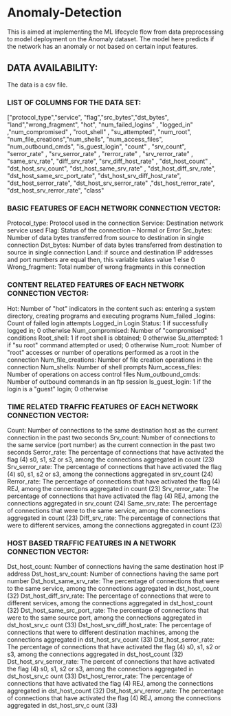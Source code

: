 # Anomaly-Detection

This is aimed at implementing the ML lifecycle flow from data preprocessing to model deployment on the Anomaly dataset. The model here predicts if the network has an anomaly or not based on certain input features.

## DATA AVAILABILITY:

The data is a csv file.

### LIST OF COLUMNS FOR THE DATA SET:

["protocol_type","service", "flag","src_bytes","dst_bytes", "land","wrong_fragment", "hot", "num_failed_logins" , "logged_in" ,"num_compromised" , "root_shell" , "su_attempted", "num_root", "num_file_creations","num_shells", "num_access_files", "num_outbound_cmds", "is_guest_login", "count" , "srv_count", "serror_rate" , "srv_serror_rate" , "rerror_rate" , "srv_rerror_rate" , "same_srv_rate", "diff_srv_rate", "srv_diff_host_rate" , "dst_host_count" , "dst_host_srv_count", "dst_host_same_srv_rate" , "dst_host_diff_srv_rate", "dst_host_same_src_port_rate",
"dst_host_srv_diff_host_rate", "dst_host_serror_rate", "dst_host_srv_serror_rate" ,"dst_host_rerror_rate", "dst_host_srv_rerror_rate", "class"
                 
### BASIC FEATURES OF EACH NETWORK CONNECTION VECTOR:

Protocol_type: Protocol used in the connection
Service: Destination network service used
Flag: Status of the connection – Normal or Error
Src_bytes: Number of data bytes transferred from source to destination in single connection
Dst_bytes: Number of data bytes transferred from destination to source in single connection
Land: if source and destination IP addresses and port numbers are equal then, this variable takes value 1 else 0
Wrong_fragment: Total number of wrong fragments in this connection

### CONTENT RELATED FEATURES OF EACH NETWORK CONNECTION VECTOR:

Hot: Number of "hot" indicators in the content such as: entering a system directory, creating programs and executing programs
Num_failed _logins: Count of failed login attempts
Logged_in Login Status: 1 if successfully logged in; 0 otherwise
Num_compromised: Number of "compromised" conditions
Root_shell: 1 if root shell is obtained; 0 otherwise
Su_attempted: 1 if "su root" command attempted or used; 0 otherwise
Num_root: Number of "root" accesses or number of operations performed as a root in the connection
Num_file_creations: Number of file creation operations in the connection
Num_shells: Number of shell prompts
Num_access_files: Number of operations on access control files
Num_outbound_cmds: Number of outbound commands in an ftp session
Is_guest_login: 1 if the login is a "guest" login; 0 otherwise


### TIME RELATED TRAFFIC FEATURES OF EACH NETWORK CONNECTION VECTOR:

Count: Number of connections to the same destination host as the current connection in the past two seconds
Srv_count: Number of connections to the same service (port number) as the current connection in the past two seconds
Serror_rate: The percentage of connections that have activated the flag (4) s0, s1, s2 or s3, among the connections aggregated in count (23)
Srv_serror_rate: The percentage of connections that have activated the flag (4) s0, s1, s2 or s3, among the connections aggregated in srv_count (24)
Rerror_rate: The percentage of connections that have activated the flag (4) REJ, among the connections aggregated in count (23)
Srv_rerror_rate: The percentage of connections that have activated the flag (4) REJ, among the connections aggregated in srv_count (24)
Same_srv_rate: The percentage of connections that were to the same service, among the connections aggregated in count (23)
Diff_srv_rate: The percentage of connections that were to different services, among the connections aggregated in count (23)


### HOST BASED TRAFFIC FEATURES IN A NETWORK CONNECTION VECTOR:
Dst_host_count: Number of connections having the same destination host IP address
Dst_host_srv_count: Number of connections having the same port number
Dst_host_same_srv_rate: The percentage of connections that were to the same service, among the connections aggregated in dst_host_count (32)
Dst_host_diff_srv_rate: The percentage of connections that were to different services, among the connections aggregated in dst_host_count (32)
Dst_host_same_src_port_rate: The percentage of connections that were to the same source port, among the connections aggregated in dst_host_srv_c ount (33)
Dst_host_srv_diff_host_rate: The percentage of connections that were to different destination machines, among the connections aggregated in dst_host_srv_count (33)
Dst_host_serror_rate: The percentage of connections that have activated the flag (4) s0, s1, s2 or s3, among the connections aggregated in dst_host_count (32)
Dst_host_srv_serror_rate: The percent of connections that have activated the flag (4) s0, s1, s2 or s3, among the connections aggregated in dst_host_srv_c ount (33)
Dst_host_rerror_rate: The percentage of connections that have activated the flag (4) REJ, among the connections aggregated in dst_host_count (32)
Dst_host_srv_rerror_rate: The percentage of connections that have activated the flag (4) REJ, among the connections aggregated in dst_host_srv_c ount (33)


